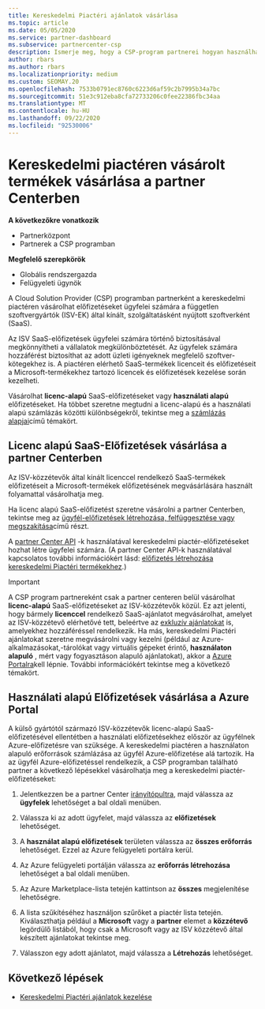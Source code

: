 ```yaml
---
title: Kereskedelmi Piactéri ajánlatok vásárlása
ms.topic: article
ms.date: 05/05/2020
ms.service: partner-dashboard
ms.subservice: partnercenter-csp
description: Ismerje meg, hogy a CSP-program partnerei hogyan használhatják a partner Center Marketplace-t a független szoftvergyártók (ISV-ket) által kínált SaaS-ajánlatok vásárlásához.
author: rbars
ms.author: rbars
ms.localizationpriority: medium
ms.custom: SEOMAY.20
ms.openlocfilehash: 7533b0791ec8760c6223d6af59c2b7995b34a7bc
ms.sourcegitcommit: 51e3c912eba8cfa72733206c0fee22386fbc34aa
ms.translationtype: MT
ms.contentlocale: hu-HU
ms.lasthandoff: 09/22/2020
ms.locfileid: "92530006"
---
```

# <a name="purchase-commercial-marketplace-products-for-your-customers-in-partner-center"></a>Kereskedelmi piactéren vásárolt termékek vásárlása a partner Centerben

**A következőkre vonatkozik**

- Partnerközpont
- Partnerek a CSP programban

**Megfelelő szerepkörök**

- Globális rendszergazda
- Felügyeleti ügynök

A Cloud Solution Provider (CSP) programban partnerként a kereskedelmi piactéren vásárolhat előfizetéseket ügyfelei számára a független szoftvergyártók (ISV-EK) által kínált, szolgáltatásként nyújtott szoftverként (SaaS). 

Az ISV SaaS-előfizetések ügyfelei számára történő biztosításával megkönnyítheti a vállalatok megkülönböztetését. Az ügyfelek számára hozzáférést biztosíthat az adott üzleti igényeknek megfelelő szoftver-kötegekhez is. A piactéren elérhető SaaS-termékek licenceit és előfizetéseit a Microsoft-termékekhez tartozó licencek és előfizetések kezelése során kezelheti.

Vásárolhat **licenc-alapú** SaaS-előfizetéseket vagy **használati alapú** előfizetéseket. Ha többet szeretne megtudni a licenc-alapú és a használati alapú számlázás közötti különbségekről, tekintse meg a [számlázás alapjai](billing-basics.md)című témakört.

## <a name="purchase-license-based-saas-subscriptions-in-partner-center"></a>Licenc alapú SaaS-Előfizetések vásárlása a partner Centerben

Az ISV-közzétevők által kínált licenccel rendelkező SaaS-termékek előfizetéseit a Microsoft-termékek előfizetésének megvásárlására használt folyamattal vásárolhatja meg.

Ha licenc alapú SaaS-előfizetést szeretne vásárolni a partner Centerben, tekintse meg az [ügyfél-előfizetések létrehozása, felfüggesztése vagy megszakítása](create-a-new-subscription.md#create-a-new-subscription)című részt.

A [partner Center API](/partner-center/develop/) -k használatával kereskedelmi piactér-előfizetéseket hozhat létre ügyfelei számára. (A partner Center API-k használatával kapcsolatos további információkért lásd: [előfizetés létrehozása kereskedelmi Piactéri termékekhez](/partner-center/develop/create-subscription-azure-marketplace-products).)

>[!IMPORTANT]
> A CSP program partnereként csak a partner centeren belül vásárolhat **licenc-alapú** SaaS-előfizetéseket az ISV-közzétevők közül. Ez azt jelenti, hogy bármely **licenccel** rendelkező SaaS-ajánlatot megvásárolhat, amelyet az ISV-közzétevő elérhetővé tett, beleértve az [exkluzív ajánlatokat](csp-commercial-marketplace-discover.md#learn-about-marketplace-exclusive-offers) is, amelyekhez hozzáféréssel rendelkezik. Ha más, kereskedelmi Piactéri ajánlatokat szeretne megvásárolni vagy kezelni (például az Azure-alkalmazásokat,-tárolókat vagy virtuális gépeket érintő, **használaton alapuló** , mért vagy fogyasztáson alapuló ajánlatokat), akkor a [Azure Portalra](https://portal.azure.com/)kell lépnie. További információkért tekintse meg a következő témakört.

## <a name="purchase-usage-based-subscriptions-in-the-azure-portal"></a>Használati alapú Előfizetések vásárlása a Azure Portal

A külső gyártótól származó ISV-közzétevők licenc-alapú SaaS-előfizetésével ellentétben a használati előfizetésekhez először az ügyfélnek Azure-előfizetésre van szüksége. A kereskedelmi piactéren a használaton alapuló erőforrások számlázása az ügyfél Azure-előfizetése alá tartozik. Ha az ügyfél Azure-előfizetéssel rendelkezik, a CSP programban található partner a következő lépésekkel vásárolhatja meg a kereskedelmi piactér-előfizetéseket:

1. Jelentkezzen be a partner Center [irányítópultra](https://partner.microsoft.com/dashboard), majd válassza az **ügyfelek** lehetőséget a bal oldali menüben.

2. Válassza ki az adott ügyfelet, majd válassza az **előfizetések** lehetőséget.  

3. A **használat alapú előfizetések** területen válassza az **összes erőforrás** lehetőséget. Ezzel az Azure felügyeleti portálra kerül.

4. Az Azure felügyeleti portálján válassza az **erőforrás létrehozása** lehetőséget a bal oldali menüben.

5. Az Azure Marketplace-lista tetején kattintson az **összes** megjelenítése lehetőségre.

6. A lista szűkítéséhez használjon szűrőket a piactér lista tetején. Kiválaszthatja például a **Microsoft** vagy a **partner** elemet a **közzétevő** legördülő listából, hogy csak a Microsoft vagy az ISV közzétevő által készített ajánlatokat tekintse meg.

7. Válasszon egy adott ajánlatot, majd válassza a **Létrehozás** lehetőséget.

## <a name="next-steps"></a>Következő lépések

- [Kereskedelmi Piactéri ajánlatok kezelése](csp-commercial-marketplace-purchase.md)
